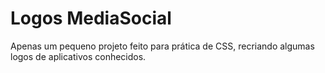 # Logos MediaSocial

Apenas um pequeno projeto feito para prática de CSS, recriando algumas logos de aplicativos conhecidos.
